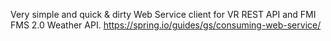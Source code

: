 Very simple and quick & dirty Web Service client for VR REST API and FMI FMS 2.0 Weather API.
https://spring.io/guides/gs/consuming-web-service/